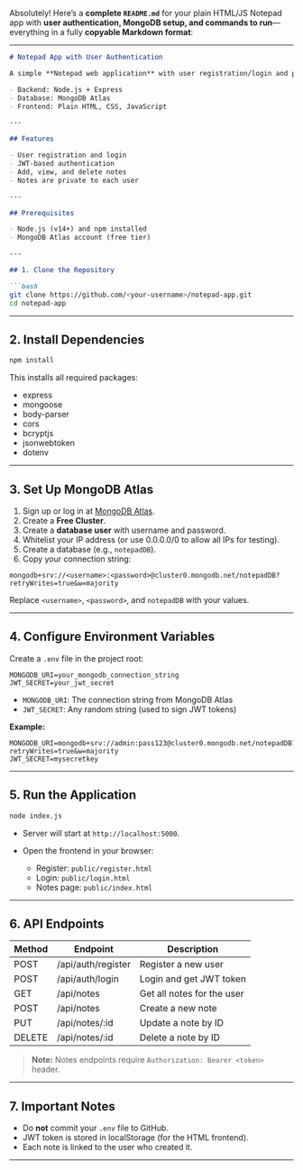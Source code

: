 Absolutely! Here’s a **complete `README.md`** for your plain HTML/JS Notepad app with **user authentication, MongoDB setup, and commands to run**—everything in a fully **copyable Markdown format**:

---

````markdown
# Notepad App with User Authentication

A simple **Notepad web application** with user registration/login and private notes per user.  

- Backend: Node.js + Express  
- Database: MongoDB Atlas  
- Frontend: Plain HTML, CSS, JavaScript  

---

## Features

- User registration and login  
- JWT-based authentication  
- Add, view, and delete notes  
- Notes are private to each user  

---

## Prerequisites

- Node.js (v14+) and npm installed  
- MongoDB Atlas account (free tier)  

---

## 1. Clone the Repository

```bash
git clone https://github.com/<your-username>/notepad-app.git
cd notepad-app
````

---

## 2. Install Dependencies

```bash
npm install
```

This installs all required packages:

* express
* mongoose
* body-parser
* cors
* bcryptjs
* jsonwebtoken
* dotenv

---

## 3. Set Up MongoDB Atlas

1. Sign up or log in at [MongoDB Atlas](https://www.mongodb.com/cloud/atlas).
2. Create a **Free Cluster**.
3. Create a **database user** with username and password.
4. Whitelist your IP address (or use 0.0.0.0/0 to allow all IPs for testing).
5. Create a database (e.g., `notepadDB`).
6. Copy your connection string:

```
mongodb+srv://<username>:<password>@cluster0.mongodb.net/notepadDB?retryWrites=true&w=majority
```

Replace `<username>`, `<password>`, and `notepadDB` with your values.

---

## 4. Configure Environment Variables

Create a `.env` file in the project root:

```
MONGODB_URI=your_mongodb_connection_string
JWT_SECRET=your_jwt_secret
```

* `MONGODB_URI`: The connection string from MongoDB Atlas
* `JWT_SECRET`: Any random string (used to sign JWT tokens)

**Example:**

```
MONGODB_URI=mongodb+srv://admin:pass123@cluster0.mongodb.net/notepadDB?retryWrites=true&w=majority
JWT_SECRET=mysecretkey
```

---

## 5. Run the Application

```bash
node index.js
```

* Server will start at `http://localhost:5000`.
* Open the frontend in your browser:

  * Register: `public/register.html`
  * Login: `public/login.html`
  * Notes page: `public/index.html`

---

## 6. API Endpoints

| Method | Endpoint           | Description                |
| ------ | ------------------ | -------------------------- |
| POST   | /api/auth/register | Register a new user        |
| POST   | /api/auth/login    | Login and get JWT token    |
| GET    | /api/notes         | Get all notes for the user |
| POST   | /api/notes         | Create a new note          |
| PUT    | /api/notes/\:id    | Update a note by ID        |
| DELETE | /api/notes/\:id    | Delete a note by ID        |

> **Note:** Notes endpoints require `Authorization: Bearer <token>` header.

---

## 7. Important Notes

* Do **not** commit your `.env` file to GitHub.
* JWT token is stored in localStorage (for the HTML frontend).
* Each note is linked to the user who created it.

---

